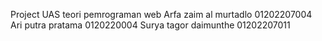 Project UAS teori pemrograman web 
Arfa zaim al murtadlo 01202207004
Ari putra pratama 0120220004
Surya tagor daimunthe 01202207011
